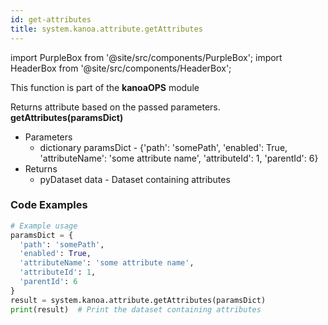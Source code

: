 ```yaml
---
id: get-attributes
title: system.kanoa.attribute.getAttributes
---
```


import PurpleBox from '@site/src/components/PurpleBox';
import HeaderBox from '@site/src/components/HeaderBox';

<PurpleBox>This function is part of the <b>kanoaOPS</b> module</PurpleBox>

<HeaderBox header="Description">
  Returns attribute based on the passed parameters.
</HeaderBox>

<HeaderBox header="Syntax">
  <b>getAttributes(paramsDict)</b>
  <ul>
    <li>Parameters
      <ul>
        <li>dictionary paramsDict - &#123;'path': 'somePath', 'enabled': True, 'attributeName': 'some attribute name', 'attributeId': 1, 'parentId': 6}</li>
      </ul>
    </li>
    <li>Returns
      <ul>
        <li>pyDataset data - Dataset containing attributes</li>
      </ul>
    </li>
  </ul>
</HeaderBox>

### Code Examples

```python
# Example usage
paramsDict = {
  'path': 'somePath',
  'enabled': True,
  'attributeName': 'some attribute name',
  'attributeId': 1,
  'parentId': 6
}
result = system.kanoa.attribute.getAttributes(paramsDict)
print(result)  # Print the dataset containing attributes